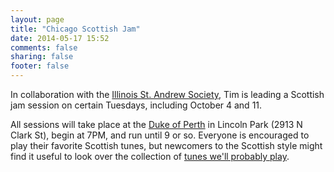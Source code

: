 ```yaml
---
layout: page
title: "Chicago Scottish Jam"
date: 2014-05-17 15:52
comments: false
sharing: false
footer: false
---
```

In collaboration with the [Illinois St. Andrew
Society](http://www.chicagoscots.org/), Tim is leading a Scottish jam session
on certain Tuesdays, including October 4 and 11.

All sessions will take place at the [Duke of Perth](http://dukeofperth.com/) in
Lincoln Park (2913 N Clark St), begin at 7PM, and run until 9 or so.  Everyone
is encouraged to play their favorite Scottish tunes, but newcomers to the
Scottish style might find it useful to look over the collection of [tunes we'll
probably play](assets/jam-tunes.pdf).

